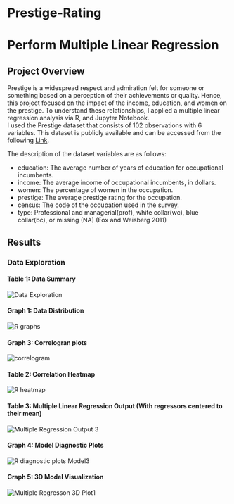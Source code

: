 # Prestige-Rating
# Perform Multiple Linear Regression
## Project Overview
Prestige is a widespread respect and admiration felt for someone or something based on a perception of their achievements or quality. Hence, this project focused on the impact of the income, education, and women on the prestige. To understand these relationships, I applied a multiple linear regression analysis via R, and Jupyter Notebook. </br>
I used the Prestige dataset that consists of 102 observations with 6 variables. This dataset is publicly available and can be accessed from the following [Link](http://socserv.socsci.mcmaster.ca/jfox/books/Companion/data/Prestige.txt). </br>

The description of the dataset variables are as follows:
- education: 
The average number of years of education for occupational incumbents.
- income: 
The average income of occupational incumbents, in dollars.
- women: 
The percentage of women in the occupation.
- prestige:
The average prestige rating for the occupation.
- census: 
The code of the occupation used in the survey.
- type: 
Professional and managerial(prof), white collar(wc), blue collar(bc), or missing (NA) (Fox and Weisberg 2011) </br>
## Results
### Data Exploration 
#### Table 1: Data Summary
![Data Exploration](https://user-images.githubusercontent.com/34750363/178194797-8625ebb6-7169-4ec0-846d-a8adb1cfebaf.png)

#### Graph 1: Data Distribution
![R graphs](https://user-images.githubusercontent.com/34750363/178195082-8a50ac77-4ec6-4405-bc4b-18a5f5d3a342.png)

#### Graph 3: Correlogran plots
![correlogram](https://user-images.githubusercontent.com/34750363/178195315-96c089e2-56fa-41ed-9199-b06e723c729d.jpg)

#### Table 2: Correlation Heatmap
![R heatmap](https://user-images.githubusercontent.com/34750363/178195669-bd468293-e3a9-47ca-828c-2f2a389671f2.png)

#### Table 3: Multiple Linear Regression Output (With regressors centered to their mean)
![Multiple Regression Output 3](https://user-images.githubusercontent.com/34750363/178196174-76666531-5444-4893-a4b9-ba67291361cc.png)

#### Graph 4: Model Diagnostic Plots 
![R diagnostic plots Model3](https://user-images.githubusercontent.com/34750363/178196553-61350634-18b6-4a31-8ead-2121c59fc90d.png)

#### Graph 5: 3D Model Visualization
![Multiple Regresson 3D Plot1](https://user-images.githubusercontent.com/34750363/178196736-ea9e5468-083a-45b5-820e-61023192f940.png)




